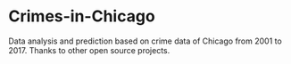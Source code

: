 # Crimes-in-Chicago
Data analysis and prediction based on crime data of Chicago from 2001 to 2017. Thanks to other open source projects.
